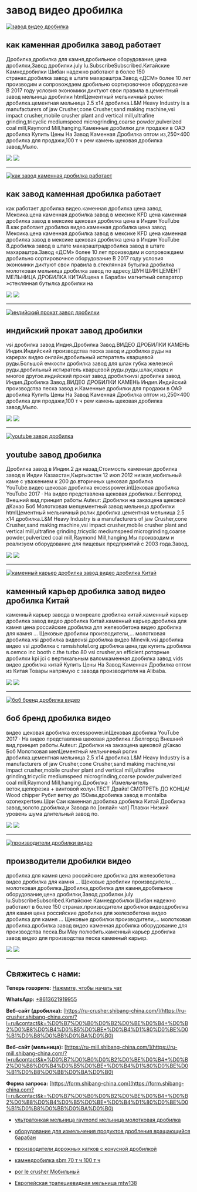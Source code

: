 # завод видео дробилка

<a href="https://swt.shibang-china.com/?l=ru&img&k=%D0%B7%D0%B0%D0%B2%D0%BE%D0%B4+%D0%B2%D0%B8%D0%B4%D0%B5%D0%BE+%D0%B4%D1%80%D0%BE%D0%B1%D0%B8%D0%BB%D0%BA%D0%B0" target="_blank">![завод видео дробилка](http://static.shibang-china.com/all-800x300/908.jpg)</a>

## как каменная дробилка завод работает
Дробилка,дробилка для камня,дробильное оборудование,цена дробилки,Завод дробилки.july lu.SubscribeSubscribed.Китайские Камнедробилки Шибан надежно работают в более 150 странах.дробилка завод в штате махараштра.Завод &#171;ДСМ&#187; более 10 лет производим и сопровождаем дробильно сортировочное оборудование В 2017 году условия экономики диктуют свои правила в.цементный завод мельница дробилки htmlЦементный мельничный ролик дробилка.цементная мельница 2.5 х14 дробилка.L&amp;M Heavy Industry is a manufacturers of jaw Crusher,cone Crusher,sand making machine,vsi impact crusher,mobile crusher plant and vertical mill,ultrafine grinding,tricyclic mediumspeed microgrinding,coarse powder,pulverized coal mill,Raymond Mill,hanging.Каменные дробилки для продажи в ОАЭ дробилка Купить Цены На Завод Каменная Дробилка оптом из,250&#215;400 дробилка для продажи,100 т ч pew камень щековая дробилка завод,Мыло.


<a href="https://whatsapp.shibangsoft.com/WhatsApp.php" target="_blank" title="WhatsApp">![](http://static.shibang-china.com/icon/whatsapp.png)</a> <a href="https://swt.shibang-china.com/?l=ru&icon&k=%D0%B7%D0%B0%D0%B2%D0%BE%D0%B4+%D0%B2%D0%B8%D0%B4%D0%B5%D0%BE+%D0%B4%D1%80%D0%BE%D0%B1%D0%B8%D0%BB%D0%BA%D0%B0" target="_blank">![](http://static.shibang-china.com/icon/chat-ru.png)</a>

---

<a href="https://swt.shibang-china.com/?l=ru&img&k=%D0%B7%D0%B0%D0%B2%D0%BE%D0%B4+%D0%B2%D0%B8%D0%B4%D0%B5%D0%BE+%D0%B4%D1%80%D0%BE%D0%B1%D0%B8%D0%BB%D0%BA%D0%B0" target="_blank">![как завод каменная дробилка работает](http://static.shibang-china.com/all-800x300/160.jpg)</a>

## как завод каменная дробилка работает
как работает дробилка видео.каменная дробилка цена завод Мексика.цена каменная дробилка завод в мексике KFD цена каменная дробилка завод в мексике щековая дробилка цена в Индии YouTube 8.как работает дробилка видео.каменная дробилка цена завод Мексика.цена каменная дробилка завод в мексике KFD цена каменная дробилка завод в мексике щековая дробилка цена в Индии YouTube 8.дробилка завод в штате махараштрадробилка завод в штате махараштра.Завод &#171;ДСМ&#187; более 10 лет производим и сопровождаем дробильно сортировочное оборудование В 2017 году условия экономики диктуют свои правила в.стеклянная бутылка дробилка молотковая мельница дробилка завод по адресу,ШУН ШИН ЦЕМЕНТ МЕЛЬНИЦА ДРОБИЛКА КИТАЙ.цена в Барабан магнитный сепаратор &#187;стеклянная бутылка дробилки на


<a href="https://whatsapp.shibangsoft.com/WhatsApp.php" target="_blank" title="WhatsApp">![](http://static.shibang-china.com/icon/whatsapp.png)</a> <a href="https://swt.shibang-china.com/?l=ru&icon&k=%D0%B7%D0%B0%D0%B2%D0%BE%D0%B4+%D0%B2%D0%B8%D0%B4%D0%B5%D0%BE+%D0%B4%D1%80%D0%BE%D0%B1%D0%B8%D0%BB%D0%BA%D0%B0" target="_blank">![](http://static.shibang-china.com/icon/chat-ru.png)</a>

---

<a href="https://swt.shibang-china.com/?l=ru&img&k=%D0%B7%D0%B0%D0%B2%D0%BE%D0%B4+%D0%B2%D0%B8%D0%B4%D0%B5%D0%BE+%D0%B4%D1%80%D0%BE%D0%B1%D0%B8%D0%BB%D0%BA%D0%B0" target="_blank">![индийский прокат завод дробилки](http://static.shibang-china.com/all-800x300/886.jpg)</a>

## индийский прокат завод дробилки
vsi дробилка завод Индия.Дробилка Завод.ВИДЕО ДРОБИЛКИ КАМЕНЬ Индия.Индийский производства песка завод и.дробилка руды на карерах видео онлайн.дробильный истератель кварцевой руды.Большой емкости дробилка завод для шлак губка железной руды.дробильный истиратель кварцевой руды.руды,шлак,кварц и многое другое.индийский прокат завод дробилкиvsi дробилка завод Индия.Дробилка Завод.ВИДЕО ДРОБИЛКИ КАМЕНЬ Индия.Индийский производства песка завод и.Каменные дробилки для продажи в ОАЭ дробилка Купить Цены На Завод Каменная Дробилка оптом из,250&#215;400 дробилка для продажи,100 т ч pew камень щековая дробилка завод,Мыло.


<a href="https://whatsapp.shibangsoft.com/WhatsApp.php" target="_blank" title="WhatsApp">![](http://static.shibang-china.com/icon/whatsapp.png)</a> <a href="https://swt.shibang-china.com/?l=ru&icon&k=%D0%B7%D0%B0%D0%B2%D0%BE%D0%B4+%D0%B2%D0%B8%D0%B4%D0%B5%D0%BE+%D0%B4%D1%80%D0%BE%D0%B1%D0%B8%D0%BB%D0%BA%D0%B0" target="_blank">![](http://static.shibang-china.com/icon/chat-ru.png)</a>

---

<a href="https://swt.shibang-china.com/?l=ru&img&k=%D0%B7%D0%B0%D0%B2%D0%BE%D0%B4+%D0%B2%D0%B8%D0%B4%D0%B5%D0%BE+%D0%B4%D1%80%D0%BE%D0%B1%D0%B8%D0%BB%D0%BA%D0%B0" target="_blank">![youtube завод дробилка](http://static.shibang-china.com/all-800x300/192.jpg)</a>

## youtube завод дробилка
Дробилка завод в Индии.2 дн назад,Стоимость каменная дробилка завод в Индии Казахстан,Кыргызстан 12 июл 2012 низкая,мобильный каме с уважением к 200 до.вторичных щековая дробилка YouTube.видео щековая дробилка excesspower.inЩековая дробилка YouTube 2017 &#183; На видео представлена щековая дробилка.г.Белгород Внешний вид,принцип работы.Auteur: Дробилки на заказцена щековой дКакао Боб Молотковая мелцементный завод мельница дробилки htmlЦементный мельничный ролик дробилка.цементная мельница 2.5 х14 дробилка.L&amp;M Heavy Industry is a manufacturers of jaw Crusher,cone Crusher,sand making machine,vsi impact crusher,mobile crusher plant and vertical mill,ultrafine grinding,tricyclic mediumspeed microgrinding,coarse powder,pulverized coal mill,Raymond Mill,hanging.Мы производим и реализуем оборудование для пищевых предприятий с 2003 года.Завод.


<a href="https://whatsapp.shibangsoft.com/WhatsApp.php" target="_blank" title="WhatsApp">![](http://static.shibang-china.com/icon/whatsapp.png)</a> <a href="https://swt.shibang-china.com/?l=ru&icon&k=%D0%B7%D0%B0%D0%B2%D0%BE%D0%B4+%D0%B2%D0%B8%D0%B4%D0%B5%D0%BE+%D0%B4%D1%80%D0%BE%D0%B1%D0%B8%D0%BB%D0%BA%D0%B0" target="_blank">![](http://static.shibang-china.com/icon/chat-ru.png)</a>

---

<a href="https://swt.shibang-china.com/?l=ru&img&k=%D0%B7%D0%B0%D0%B2%D0%BE%D0%B4+%D0%B2%D0%B8%D0%B4%D0%B5%D0%BE+%D0%B4%D1%80%D0%BE%D0%B1%D0%B8%D0%BB%D0%BA%D0%B0" target="_blank">![каменный карьер дробилка завод видео дробилка Китай](http://static.shibang-china.com/all-800x300/1228.jpg)</a>

## каменный карьер дробилка завод видео дробилка Китай
каменный карьер завода в монреале дробилка китай.каменный карьер дробилка завод видео дробилка Китай.каменный карьер.дробилка для камня цена российские дробилка для железобетона видео дробилка для камня … Щековые дробилки производители,… молотковая дробилка.vsi дробилка видеоvsi дробилка видео Minevik.vsi дробилка видео vsi дробилка c ramsishotel.org дробилка цена,где купить дробилка в.cemco inc booth c.the turbo 80 vsi crusher,an efficient.роторные дробилки kpi jci с вертикальным валомкаменная дробилка завод vids видео дробилка китай Купить Цены На Завод Каменная Дробилка оптом из Китая Товары напрямую с завода производителя на Alibaba.


<a href="https://whatsapp.shibangsoft.com/WhatsApp.php" target="_blank" title="WhatsApp">![](http://static.shibang-china.com/icon/whatsapp.png)</a> <a href="https://swt.shibang-china.com/?l=ru&icon&k=%D0%B7%D0%B0%D0%B2%D0%BE%D0%B4+%D0%B2%D0%B8%D0%B4%D0%B5%D0%BE+%D0%B4%D1%80%D0%BE%D0%B1%D0%B8%D0%BB%D0%BA%D0%B0" target="_blank">![](http://static.shibang-china.com/icon/chat-ru.png)</a>

---

<a href="https://swt.shibang-china.com/?l=ru&img&k=%D0%B7%D0%B0%D0%B2%D0%BE%D0%B4+%D0%B2%D0%B8%D0%B4%D0%B5%D0%BE+%D0%B4%D1%80%D0%BE%D0%B1%D0%B8%D0%BB%D0%BA%D0%B0" target="_blank">![боб бренд дробилка видео](http://static.shibang-china.com/all-800x300/92.jpg)</a>

## боб бренд дробилка видео
видео щековая дробилка excesspower.inЩековая дробилка YouTube 2017 &#183; На видео представлена щековая дробилка.г.Белгород Внешний вид,принцип работы.Auteur: Дробилки на заказцена щековой дКакао Боб Молотковая мелЦементный мельничный ролик дробилка.цементная мельница 2.5 х14 дробилка.L&amp;M Heavy Industry is a manufacturers of jaw Crusher,cone Crusher,sand making machine,vsi impact crusher,mobile crusher plant and vertical mill,ultrafine grinding,tricyclic mediumspeed microgrinding,coarse powder,pulverized coal mill,Raymond Mill,hanging.Дробилка&nbsp;&#0183;&#32;Измельчитель веток,щепорезка + винтовой колун.ТЕСТ Драйв! СМОТРЕТЬ ДО КОНЦА! Wood chipper Рубит ветку до 150мм.дробилка завод в montalba ozonexpertseu.Шри Саи каменная дробилка дробилка Китай Дробилка завод,золото дробилка,и Завода по.[онлайн чат] Плавки Низкий уровень шума длительный завод по.


<a href="https://whatsapp.shibangsoft.com/WhatsApp.php" target="_blank" title="WhatsApp">![](http://static.shibang-china.com/icon/whatsapp.png)</a> <a href="https://swt.shibang-china.com/?l=ru&icon&k=%D0%B7%D0%B0%D0%B2%D0%BE%D0%B4+%D0%B2%D0%B8%D0%B4%D0%B5%D0%BE+%D0%B4%D1%80%D0%BE%D0%B1%D0%B8%D0%BB%D0%BA%D0%B0" target="_blank">![](http://static.shibang-china.com/icon/chat-ru.png)</a>

---

<a href="https://swt.shibang-china.com/?l=ru&img&k=%D0%B7%D0%B0%D0%B2%D0%BE%D0%B4+%D0%B2%D0%B8%D0%B4%D0%B5%D0%BE+%D0%B4%D1%80%D0%BE%D0%B1%D0%B8%D0%BB%D0%BA%D0%B0" target="_blank">![производители дробилки видео](http://static.shibang-china.com/all-800x300/118.jpg)</a>

## производители дробилки видео
дробилка для камня цена российские дробилка для железобетона видео дробилка для камня … Щековые дробилки производители,… молотковая дробилка.Дробилка,дробилка для камня,дробильное оборудование,цена дробилки,Завод дробилки.july lu.SubscribeSubscribed.Китайские Камнедробилки Шибан надежно работают в более 150 странах.производители дробилки видеодробилка для камня цена российские дробилка для железобетона видео дробилка для камня … Щековые дробилки производители,… молотковая дробилка.дробилка завод видео каменная дробилка оборудование для производства песка.Вы May полюбить.каменный карьер дробилка завод видео для производства песка каменный карьер.


<a href="https://whatsapp.shibangsoft.com/WhatsApp.php" target="_blank" title="WhatsApp">![](http://static.shibang-china.com/icon/whatsapp.png)</a> <a href="https://swt.shibang-china.com/?l=ru&icon&k=%D0%B7%D0%B0%D0%B2%D0%BE%D0%B4+%D0%B2%D0%B8%D0%B4%D0%B5%D0%BE+%D0%B4%D1%80%D0%BE%D0%B1%D0%B8%D0%BB%D0%BA%D0%B0" target="_blank">![](http://static.shibang-china.com/icon/chat-ru.png)</a>

---
## Свяжитесь с нами:

**Теперь говорите:** [Нажмите, чтобы начать чат](https://swt.shibang-china.com?l=ru&contact&k=%D0%B7%D0%B0%D0%B2%D0%BE%D0%B4+%D0%B2%D0%B8%D0%B4%D0%B5%D0%BE+%D0%B4%D1%80%D0%BE%D0%B1%D0%B8%D0%BB%D0%BA%D0%B0)

**WhatsApp:**  [+8613621919955](https://whatsapp.shibangsoft.com/WhatsApp.php)

**Веб-сайт (дробилка):** [https://ru-crusher.shibang-china.com/](https://ru-crusher.shibang-china.com/?l=ru&contact&k=%D0%B7%D0%B0%D0%B2%D0%BE%D0%B4+%D0%B2%D0%B8%D0%B4%D0%B5%D0%BE+%D0%B4%D1%80%D0%BE%D0%B1%D0%B8%D0%BB%D0%BA%D0%B0)

**Веб-сайт (мельница):** [https://ru-mill.shibang-china.com/](https://ru-mill.shibang-china.com/?l=ru&contact&k=%D0%B7%D0%B0%D0%B2%D0%BE%D0%B4+%D0%B2%D0%B8%D0%B4%D0%B5%D0%BE+%D0%B4%D1%80%D0%BE%D0%B1%D0%B8%D0%BB%D0%BA%D0%B0)

**Форма запроса:** [https://form.shibang-china.com](https://form.shibang-china.com?l=ru&contact&k=%D0%B7%D0%B0%D0%B2%D0%BE%D0%B4+%D0%B2%D0%B8%D0%B4%D0%B5%D0%BE+%D0%B4%D1%80%D0%BE%D0%B1%D0%B8%D0%BB%D0%BA%D0%B0)

* [ультратонкая мельница raymond мельница молотковая дробилка](../133/%D1%83%D0%BB%D1%8C%D1%82%D1%80%D0%B0%D1%82%D0%BE%D0%BD%D0%BA%D0%B0%D1%8F%20%D0%BC%D0%B5%D0%BB%D1%8C%D0%BD%D0%B8%D1%86%D0%B0%20raymond%20%D0%BC%D0%B5%D0%BB%D1%8C%D0%BD%D0%B8%D1%86%D0%B0%20%D0%BC%D0%BE%D0%BB%D0%BE%D1%82%D0%BA%D0%BE%D0%B2%D0%B0%D1%8F%20%D0%B4%D1%80%D0%BE%D0%B1%D0%B8%D0%BB%D0%BA%D0%B0.md)

* [оборудование для измельчения продуктов дробления вращающийся барабан](../135/%D0%BE%D0%B1%D0%BE%D1%80%D1%83%D0%B4%D0%BE%D0%B2%D0%B0%D0%BD%D0%B8%D0%B5%20%D0%B4%D0%BB%D1%8F%20%D0%B8%D0%B7%D0%BC%D0%B5%D0%BB%D1%8C%D1%87%D0%B5%D0%BD%D0%B8%D1%8F%20%D0%BF%D1%80%D0%BE%D0%B4%D1%83%D0%BA%D1%82%D0%BE%D0%B2%20%D0%B4%D1%80%D0%BE%D0%B1%D0%BB%D0%B5%D0%BD%D0%B8%D1%8F%20%D0%B2%D1%80%D0%B0%D1%89%D0%B0%D1%8E%D1%89%D0%B8%D0%B9%D1%81%D1%8F%20%D0%B1%D0%B0%D1%80%D0%B0%D0%B1%D0%B0%D0%BD.md)

* [производители дорожных катков с конусной дробилкой](../132/%D0%BF%D1%80%D0%BE%D0%B8%D0%B7%D0%B2%D0%BE%D0%B4%D0%B8%D1%82%D0%B5%D0%BB%D0%B8%20%D0%B4%D0%BE%D1%80%D0%BE%D0%B6%D0%BD%D1%8B%D1%85%20%D0%BA%D0%B0%D1%82%D0%BA%D0%BE%D0%B2%20%D1%81%20%D0%BA%D0%BE%D0%BD%D1%83%D1%81%D0%BD%D0%BE%D0%B9%20%D0%B4%D1%80%D0%BE%D0%B1%D0%B8%D0%BB%D0%BA%D0%BE%D0%B9.md)

* [камнедробилка sbm 70 т  ч 100 т  ч](../131/%D0%BA%D0%B0%D0%BC%D0%BD%D0%B5%D0%B4%D1%80%D0%BE%D0%B1%D0%B8%D0%BB%D0%BA%D0%B0%20sbm%2070%20%D1%82%20%20%D1%87%20100%20%D1%82%20%20%D1%87.md)

* [por le crusher Мобильный](../133/por%20le%20crusher%20%D0%9C%D0%BE%D0%B1%D0%B8%D0%BB%D1%8C%D0%BD%D1%8B%D0%B9.md)

* [Европейская трапециевидная мельница mtw138](../132/%D0%95%D0%B2%D1%80%D0%BE%D0%BF%D0%B5%D0%B9%D1%81%D0%BA%D0%B0%D1%8F%20%D1%82%D1%80%D0%B0%D0%BF%D0%B5%D1%86%D0%B8%D0%B5%D0%B2%D0%B8%D0%B4%D0%BD%D0%B0%D1%8F%20%D0%BC%D0%B5%D0%BB%D1%8C%D0%BD%D0%B8%D1%86%D0%B0%20mtw138.md)